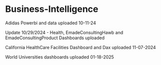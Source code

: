 # Business-Intelligence
Adidas Powerbi and data uploaded 10-11-24

Update 10/29/2024 - Health, EmadeConsultingHawb and EmadeConsultingProduct Dashboards uploaded

California HealthCare Facilities Dashboard and Dax uploaded 11-07-2024

World Universities dashboards uploaded 01-18-2025
